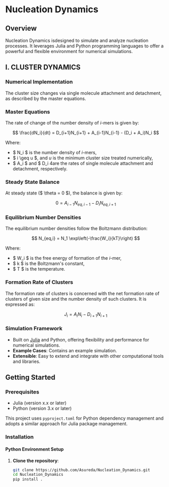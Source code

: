# Nucleation Dynamics

## Overview
Nucleation Dynamics isdesigned to simulate and analyze nucleation processes. It leverages Julia and Python programming languages to offer a powerful and flexible environment for numerical simulations.

## I. CLUSTER DYNAMICS

### Numerical Implementation
The cluster size changes via single molecule attachment and detachment, as described by the master equations.

### Master Equations
The rate of change of the number density of *i*-mers is given by:

$$
\frac{dN_i}{dt} = D_{i+1}N_{i+1} + A_{i-1}N_{i-1} - (D_i + A_i)N_i
$$

Where:
- $ N_i $ is the number density of *i*-mers,
- $ i \geq u $, and *u* is the minimum cluster size treated numerically,
- $ A_i $ and $ D_i  4are the rates of single molecule attachment and detachment, respectively.

### Steady State Balance
At steady state ($ \theta = 0 $), the balance is given by:

$$
0 = A_{i-1}N_{eq,i-1} - D_iN_{eq,i+1}
$$

### Equilibrium Number Densities
The equilibrium number densities follow the Boltzmann distribution:

$$
N_{eq,i} = N_1 \exp\left(-\frac{W_i}{kT}\right)
$$

Where:
- $ W_i $ is the free energy of formation of the *i*-mer,
- $ k $ is the Boltzmann's constant,
- $ T $ is the temperature.

### Formation Rate of Clusters
The formation rate of clusters is concerned with the net formation rate of clusters of given size and the number density of such clusters. It is expressed as:

$$
J_i = A_iN_i - D_{i+1}N_{i+1}
$$

### Simulation Framework
- Built on [Julia](https://julialang.org/) and Python, offering flexibility and performance for numerical simulations.
- **Example Cases**: Contains an example simulation.
- **Extensible**: Easy to extend and integrate with other computational tools and libraries.

## Getting Started

### Prerequisites
- Julia (version x.x or later)
- Python (version 3.x or later)

This project uses `pyproject.toml` for Python dependency management and adopts a similar approach for Julia package management.

### Installation

#### Python Environment Setup
1. **Clone the repository**:
   ```bash
   git clone https://github.com/Asureda/Nucleation_Dynamics.git
   cd Nucleation_Dynamics
   pip install .

